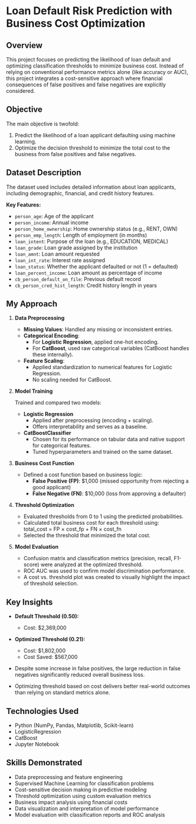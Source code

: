 # Loan Default Risk Prediction with Business Cost Optimization

## Overview

This project focuses on predicting the likelihood of loan default and optimizing classification thresholds to minimize business cost. Instead of relying on conventional performance metrics alone (like accuracy or AUC), this project integrates a cost-sensitive approach where financial consequences of false positives and false negatives are explicitly considered. 

## Objective
The main objective is twofold:
1. Predict the likelihood of a loan applicant defaulting using machine learning.
2. Optimize the decision threshold to minimize the total cost to the business from false positives and false negatives.

## Dataset Description
The dataset used includes detailed information about loan applicants, including demographic, financial, and credit history features.

**Key Features:**
- `person_age`: Age of the applicant
- `person_income`: Annual income
- `person_home_ownership`: Home ownership status (e.g., RENT, OWN)
- `person_emp_length`: Length of employment (in months)
- `loan_intent`: Purpose of the loan (e.g., EDUCATION, MEDICAL)
- `loan_grade`: Loan grade assigned by the institution
- `loan_amnt`: Loan amount requested
- `loan_int_rate`: Interest rate assigned
- `loan_status`: Whether the applicant defaulted or not (1 = defaulted)
- `loan_percent_income`: Loan amount as percentage of income
- `cb_person_default_on_file`:  Previous default record
- `cb_person_cred_hist_length`: Credit history length in years

## My Approach

1. **Data Preprocessing**
   - **Missing Values**: Handled any missing or inconsistent entries.
   - **Categorical Encoding**:
      - For **Logistic Regression**, applied one-hot encoding.
     - For **CatBoost**, used raw categorical variables (CatBoost handles these internally).
   - **Feature Scaling**:
      - Applied standardization to numerical features for Logistic Regression.
     - No scaling needed for CatBoost.

2. **Model Training**
   
     Trained and compared two models:
   - **Logistic Regression**
      - Applied after preprocessing (encoding + scaling).
     - Offers interpretability and serves as a baseline.
   - **CatBoostClassifier**
      - Chosen for its performance on tabular data and native support for categorical features.
     - Tuned hyperparameters and trained on the same dataset.

3. **Business Cost Function** 
   - Defined a cost function based on business logic:
     - **False Positive (FP)**: $1,000 (missed opportunity from rejecting a good applicant)
     - **False Negative (FN)**: $10,000 (loss from approving a defaulter)

4. **Threshold Optimization**
   - Evaluated thresholds from 0 to 1 using the predicted probabilities.
   - Calculated total business cost for each threshold using:<br>
       total_cost = FP × cost_fp + FN × cost_fn
   - Selected the threshold that minimized the total cost.


5. **Model Evaluation**
   - Confusion matrix and classification metrics (precision, recall, F1-score) were analyzed at the optimized threshold.
   - ROC AUC was used to confirm model discrimination performance.
   - A cost vs. threshold plot was created to visually highlight the impact of threshold selection.

## Key Insights
- **Default Threshold (0.50):**
   - Cost: $2,369,000

- **Optimized Threshold (0.21):**
   - Cost: $1,802,000
   - Cost Saved: $567,000

- Despite some increase in false positives, the large reduction in false negatives significantly reduced overall business loss.
- Optimizing threshold based on cost delivers better real-world outcomes than relying on standard metrics alone.


## Technologies Used

- Python (NumPy, Pandas, Matplotlib, Scikit-learn)
- LogisticRegression
- CatBoost
- Jupyter Notebook

## Skills Demonstrated

- Data preprocessing and feature engineering
- Supervised Machine Learning for classification problems
- Cost-sensitive decision making in predictive modeling
- Threshold optimization using custom evaluation metrics
- Business impact analysis using financial costs
- Data visualization and interpretation of model performance
- Model evaluation with classification reports and ROC analysis
